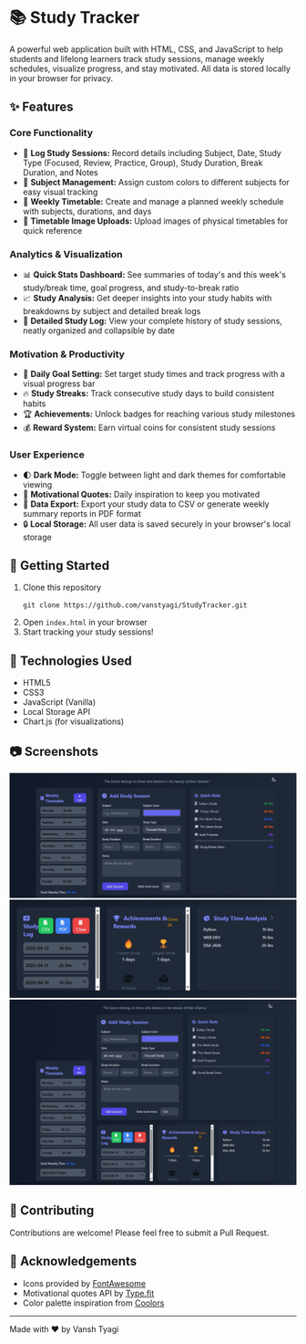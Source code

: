 # 📚 Study Tracker

A powerful web application built with HTML, CSS, and JavaScript to help students and lifelong learners track study sessions, manage weekly schedules, visualize progress, and stay motivated. All data is stored locally in your browser for privacy.

## ✨ Features

### Core Functionality
- 📝 **Log Study Sessions:** Record details including Subject, Date, Study Type (Focused, Review, Practice, Group), Study Duration, Break Duration, and Notes
- 🎨 **Subject Management:** Assign custom colors to different subjects for easy visual tracking
- 📅 **Weekly Timetable:** Create and manage a planned weekly schedule with subjects, durations, and days
- 📸 **Timetable Image Uploads:** Upload images of physical timetables for quick reference

### Analytics & Visualization
- 📊 **Quick Stats Dashboard:** See summaries of today's and this week's study/break time, goal progress, and study-to-break ratio
- 📈 **Study Analysis:** Get deeper insights into your study habits with breakdowns by subject and detailed break logs
- 📜 **Detailed Study Log:** View your complete history of study sessions, neatly organized and collapsible by date

### Motivation & Productivity
- 🎯 **Daily Goal Setting:** Set target study times and track progress with a visual progress bar
- 🔥 **Study Streaks:** Track consecutive study days to build consistent habits
- 🏆 **Achievements:** Unlock badges for reaching various study milestones
- 💰 **Reward System:** Earn virtual coins for consistent study sessions

### User Experience
- 🌓 **Dark Mode:** Toggle between light and dark themes for comfortable viewing
- 💬 **Motivational Quotes:** Daily inspiration to keep you motivated
- 💾 **Data Export:** Export your study data to CSV or generate weekly summary reports in PDF format
- 🔒 **Local Storage:** All user data is saved securely in your browser's local storage

## 🚀 Getting Started

1. Clone this repository
   ```
   git clone https://github.com/vanstyagi/StudyTracker.git
   ```
2. Open `index.html` in your browser
3. Start tracking your study sessions!

## 🔧 Technologies Used

- HTML5
- CSS3
- JavaScript (Vanilla)
- Local Storage API
- Chart.js (for visualizations)

## 📷 Screenshots

![Study Analysis](./images/study_tracker1.jpeg)
![Timetable Manager](./images/study_tracker2.jpeg)
![Dashboard View](./images/study_tracker3.jpeg)

## 🤝 Contributing

Contributions are welcome! Please feel free to submit a Pull Request.

## 🙏 Acknowledgements

- Icons provided by [FontAwesome](https://fontawesome.com/)
- Motivational quotes API by [Type.fit](https://type.fit/api/quotes)
- Color palette inspiration from [Coolors](https://coolors.co/)

---

Made with ❤️ by Vansh Tyagi
